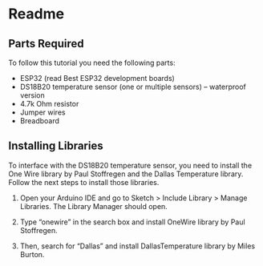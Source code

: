 # Readme

## Parts Required
To follow this tutorial you need the following parts:

- ESP32 (read Best ESP32 development boards)
- DS18B20 temperature sensor (one or multiple sensors) – waterproof version
- 4.7k Ohm resistor
- Jumper wires
- Breadboard

## Installing Libraries
To interface with the DS18B20 temperature sensor, you need to install the One Wire library by Paul Stoffregen and the Dallas Temperature library. Follow the next steps to install those libraries.

1. Open your Arduino IDE and go to Sketch > Include Library > Manage Libraries. The Library Manager should open.

2. Type “onewire” in the search box and install OneWire library by Paul Stoffregen.

3. Then, search for “Dallas” and install DallasTemperature library by Miles Burton.
